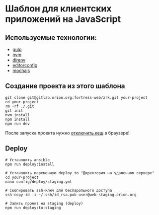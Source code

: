 Шаблон для клиентских приложений на JavaScript
=================================================

## Используемые технологии:

- [gulp](https://gulpjs.com/)
- [nvm](https://github.com/nvm-sh/nvm)
- [direnv](https://direnv.net/)
- [editorconfig](https://editorconfig.org/)
- [mochajs](https://mochajs.org/)

## Создание проекта из этого шаблона

```
git clone git@gitlab.orion.org:fortress-web/zrk.git your-project
cd your-project
rm -rf ./.git
git init
nvm install
npm install
npm run dev
```

После запуска проекта нужно [отключить кеш](docs/images/disable_cache.png) в браузере!

## Deploy

```
# Установить ansible
npm run deploy:install

# Установить переменную deploy_to "Директория на удаленном сервере"
cd your-project
nano config/deploy/staging.yml

# Скопировать ssh-ключ для беспарольного доступа
ssh-copy-id -i ~/.ssh/id_rsa.pub user@web-staging.orion.org

# Залить проект на staging (deploy)
npm run deploy:to:staging
```
